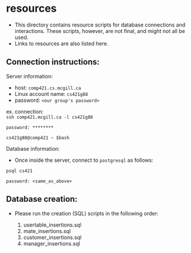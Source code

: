 # resources 

- This directory contains resource scripts for database connections and interactions. These scripts, however, are not final, and might not all be used. 
- Links to resources are also listed here. 

## Connection instructions: 

Server information:  
- host: `comp421.cs.mcgill.ca`
- Linux account name: `cs421g88` 
- password: `<our group's password>`

ex. connection:  
`ssh comp421.mcgill.ca -l cs421g88`  

`password: ********`

`cs421g88@comp421 ~ $bash`

Database information: 
- Once inside the server, connect to `postgresql` as follows: 

`psql cs421` 

`password: <same_as_above>` 

## Database creation: 

- Please run the creation (SQL) scripts in the following order: 

    1. usertable_insertions.sql 
    2. mate_insertions.sql
    3. customer_insertions.sql 
    4. manager_insertions.sql

